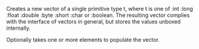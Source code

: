   Creates a new vector of a single primitive type t, where t is one
  of :int :long :float :double :byte :short :char or :boolean. The
  resulting vector complies with the interface of vectors in general,
  but stores the values unboxed internally.

  Optionally takes one or more elements to populate the vector.
